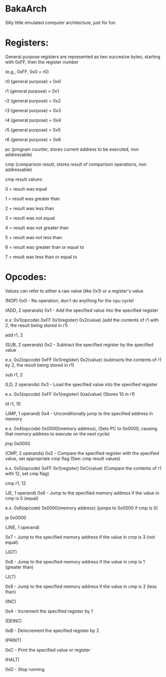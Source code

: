 # BakaArch
Silly little emulated computer architecture, just for fun

# Registers:
General purpose registers are represented as two succesive bytes, starting with 0xFF, then the register number

(e.g., 0xFF, 0x0 = r0)

r0 (general purpose) = 0x0

r1 (general purpose) = 0x1

r2 (general purpose) = 0x2

r3 (general purpose) = 0x3

r4 (general purpose) = 0x4

r5 (general purpose) = 0x5

r6 (general purpose) = 0x6

pc (program counter, stores current address to be executed, non addressable)

cmp (comparison result, stores result of comparison operations, non addressable)

cmp result values:

0 = result was equal

1 = result was greater than

2 = result was less than

3 = result was not equal

4 = result was not greater than

5 = result was not less than

6 = result was greater than or equal to

7 = result was less than or equal to

# Opcodes:
Values can refer to either a raw value (like 0x1) or a register's value

(NOP)
0x0 - No operation, don't do anything for the cpu cycle!

(ADD, 2 operands)
0x1 - Add the specified value into the specified register

e.x: 0x1(opcode) 0xFF 0x1(register) 0x2(value) (add the contents of r1 with 2, the result being stored in r1)

add r1, 2

(SUB, 2 operands)
0x2 - Subtract the specified register by the specified value 

e.x. 0x2(opcode) 0xFF 0x1(register) 0x2(value) (subtracts the contents of r1 by 2, the result being stored in r1)

sub r1, 2

(LD, 2 operands)
0x3 - Load the specified value into the specified register 

e.x. 0x3(opcode) 0xFF 0x1(register) 0xa(value) (Stores 10 in r1)

ld r1, 10

(JMP, 1 operand)
0x4 - Unconditionally jump to the specified address in memory 

e.x. 0x4(opcode) 0x0000(memory address), (Sets PC to 0x0000, causing that memory address to execute on the next cycle)

jmp 0x0000

(CMP, 2 operands)
0x5 - Compare the specified register with the specified value, set appropriate cmp flag (See: cmp result values)

e.x. 0x5(opcode) 0xFF 0x1(register) 0xC(value) (Compare the contents of r1 with 12, set cmp flag)

cmp r1, 12

(JE, 1 operand)
0x6 - Jump to the specified memory address if the value in cmp is 0 (equal)

e.x. 0x6(opcode) 0x0000(memory address) (jumps to 0x0000 if cmp is 0)

je 0x0000

(JNE, 1 operand)

0x7 - Jump to the specified memory address if the value in cmp is 3 (not equal)

(JGT)

0x8 - Jump to the specified memory address if the value in cmp is 1 (greater than)

(JLT)

0x9 - Jump to the specified memory address if the value in cmp is 2 (less than)

(INC)

0xA - Increment the specified register by 1

(DEINC)

0xB - Deincrement the specified register by 2

(PRINT)

0xC - Print the specified value or register

(HALT)

0xD - Stop running